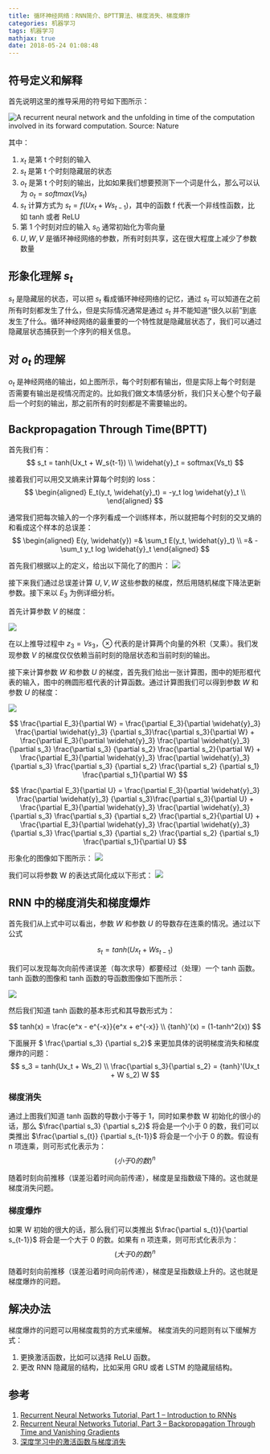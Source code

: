 ```yaml
---
title: 循环神经网络：RNN简介、BPTT算法、梯度消失、梯度爆炸
categories: 机器学习
tags: 机器学习
mathjax: true
date: 2018-05-24 01:08:48
---
```


## 符号定义和解释

首先说明这里的推导采用的符号如下图所示：

![A recurrent neural network and the unfolding in time of the computation involved in its forward computation. Source: Nature](/img/bptt_1.png)

其中：
1. $x_t$ 是第 t 个时刻的输入
2. $s_t$ 是第 t 个时刻隐藏层的状态
3. $o_t$ 是第 t 个时刻的输出，比如如果我们想要预测下一个词是什么，那么可以认为 $o_t = softmax(Vs_t)$
4. $s_t$ 计算方式为 $s_t = f(Ux_t + Ws_{t-1})$，其中的函数 f 代表一个非线性函数，比如 tanh 或者 ReLU
5. 第 1 个时刻对应的输入 $s_0$ 通常初始化为零向量
6. $U,W,V$ 是循环神经网络的参数，所有时刻共享，这在很大程度上减少了参数数量

## 形象化理解 $s_t$
$s_t$ 是隐藏层的状态，可以把 $s_t$ 看成循环神经网络的记忆，通过 $s_t$ 可以知道在之前所有时刻都发生了什么，但是实际情况通常是通过 $s_t$ 并不能知道“很久以前”到底发生了什么。循环神经网络的最重要的一个特性就是隐藏层状态了，我们可以通过隐藏层状态捕获到一个序列的相关信息。

## 对 $o_t$ 的理解
$o_t$ 是神经网络的输出，如上图所示，每个时刻都有输出，但是实际上每个时刻是否需要有输出是视情况而定的。比如我们做文本情感分析，我们只关心整个句子最后一个时刻的输出，那之前所有的时刻都是不需要输出的。

## Backpropagation Through Time(BPTT)

首先我们有：
$$
s_t = tanh(Ux_t + W_s{t-1}) \\
\widehat{y}_t = softmax(Vs_t)
$$

接着我们可以用交叉熵来计算每个时刻的 loss：
$$
\begin{aligned}
E_t(y_t, \widehat{y}_t) = -y_t log \widehat{y}_t \\
\end{aligned}
$$

通常我们把每次输入的一个序列看成一个训练样本，所以就把每个时刻的交叉熵的和看成这个样本的总误差：
$$
\begin{aligned}
E(y, \widehat{y})
=& \sum_t E(y_t, \widehat{y}_t) \\
=& -\sum_t y_t log \widehat{y}_t
\end{aligned}
$$

首先我们根据以上的定义，给出以下简化了的图片：
![](/img/bptt_2.png)

接下来我们通过总误差计算 $U,V,W$ 这些参数的梯度，然后用随机梯度下降法更新参数。接下来以 $E_3$ 为例详细分析。

首先计算参数 $V$ 的梯度：

![](/img/bptt_3.png)

在以上推导过程中 $z_3 = Vs_3$，$\otimes$ 代表的是计算两个向量的外积（叉乘）。我们发现参数 $V$ 的梯度仅仅依赖当前时刻的隐层状态和当前时刻的输出。

接下来计算参数 $W$ 和参数 $U$ 的梯度，首先我们给出一张计算图，图中的矩形框代表的输入，图中的椭圆形框代表的计算函数。通过计算图我们可以得到参数 $W$ 和参数 $U$ 的梯度：

![](/img/bptt_4.png)

$$
\frac{\partial E_3}{\partial W} = \frac{\partial E_3}{\partial \widehat{y}_3} \frac{\partial \widehat{y}_3} {\partial s_3}\frac{\partial s_3}{\partial W} + 
\frac{\partial E_3}{\partial \widehat{y}_3} \frac{\partial \widehat{y}_3} {\partial s_3} \frac{\partial s_3} {\partial s_2} \frac{\partial s_2}{\partial W} +
\frac{\partial E_3}{\partial \widehat{y}_3} \frac{\partial \widehat{y}_3} {\partial s_3} \frac{\partial s_3} {\partial s_2} \frac{\partial s_2} {\partial s_1} \frac{\partial s_1}{\partial W}
$$

$$
\frac{\partial E_3}{\partial U} = \frac{\partial E_3}{\partial \widehat{y}_3} \frac{\partial \widehat{y}_3} {\partial s_3}\frac{\partial s_3}{\partial U} + 
\frac{\partial E_3}{\partial \widehat{y}_3} \frac{\partial \widehat{y}_3} {\partial s_3} \frac{\partial s_3} {\partial s_2} \frac{\partial s_2}{\partial U} +
\frac{\partial E_3}{\partial \widehat{y}_3} \frac{\partial \widehat{y}_3} {\partial s_3} \frac{\partial s_3} {\partial s_2} \frac{\partial s_2} {\partial s_1} \frac{\partial s_1}{\partial U}
$$

形象化的图像如下图所示：
![](/img/bptt_5.png)

我们可以将参数 W 的表达式简化成以下形式：
![](/img/bptt_6.png)

## RNN 中的梯度消失和梯度爆炸
首先我们从上式中可以看出，参数 $W$ 和参数 $U$ 的导数存在连乘的情况。通过以下公式

$$
s_t = tanh(Ux_t + Ws_{t-1})
$$

我们可以发现每次向前传递误差（每次求导）都要经过（处理）一个 tanh 函数。tanh 函数的图像和 tanh 函数的导函数图像如下图所示：

![](/img/bptt_7.png)

然后我们知道 tanh 函数的基本形式和其导数形式为：

$$
tanh(x) = \frac{e^x - e^{-x}}{e^x + e^{-x}} \\
{tanh}'(x) = (1-tanh^2(x))
$$

下面展开 $ \frac{\partial s_3} {\partial s_2}$ 来更加具体的说明梯度消失和梯度爆炸的问题：
$$
s_3 = tanh(Ux_t + Ws_2) \\
\frac{\partial s_3}{\partial s_2} = {tanh}'(Ux_t + W s_2) W
$$

### 梯度消失

通过上图我们知道 tanh 函数的导数小于等于 1，同时如果参数 W 初始化的很小的话，那么 $\frac{\partial s_3} {\partial s_2}$ 将会是一个小于 0 的数，我们可以类推出 $\frac{\partial s_{t}} {\partial s_{t-1}}$ 将会是一个小于 0 的数。假设有 n 项连乘，则可形式化表示为：
$$
(小于0的数) ^ n
$$

随着时刻向前推移（误差沿着时间向前传递），梯度是呈指数级下降的。这也就是梯度消失问题。

### 梯度爆炸

如果 W 初始的很大的话，那么我们可以类推出 $\frac{\partial s_{t}}{\partial s_{t-1}}$ 将会是一个大于 0 的数。如果有 n 项连乘，则可形式化表示为：
$$
(大于0的数) ^ n
$$

随着时刻向前推移（误差沿着时间向前传递），梯度是呈指数级上升的。这也就是梯度爆炸的问题。

## 解决办法
梯度爆炸的问题可以用梯度裁剪的方式来缓解。
梯度消失的问题则有以下缓解方式：
1. 更换激活函数，比如可以选择 ReLU 函数。
2. 更改 RNN 隐藏层的结构，比如采用 GRU 或者 LSTM 的隐藏层结构。

## 参考
1. [Recurrent Neural Networks Tutorial, Part 1 – Introduction to RNNs](http://www.wildml.com/2015/09/recurrent-neural-networks-tutorial-part-1-introduction-to-rnns/) 
2. [Recurrent Neural Networks Tutorial, Part 3 – Backpropagation Through Time and Vanishing Gradients](http://www.wildml.com/2015/10/recurrent-neural-networks-tutorial-part-3-backpropagation-through-time-and-vanishing-gradients/)
3. [深度学习中的激活函数与梯度消失](http://www.cnblogs.com/willnote/p/6912798.html)


